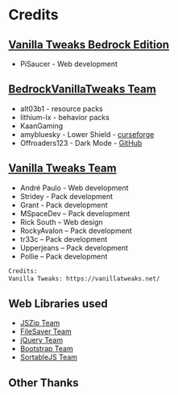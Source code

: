 # Credits

## [Vanilla Tweaks Bedrock Edition](https://github.com/PiSaucer/VanillaTweaksBedrock)
- PiSaucer - Web development

## [BedrockVanillaTweaks Team](https://github.com/alt03b1/BedrockVanillaTweaks)
- alt03b1 - resource packs
- lithium-lx - behavior packs
- KaanGaming
- amybluesky - Lower Shield - [curseforge](https://www.curseforge.com/minecraft/mc-addons/lower-shield-by-amybluesky/files) 
- Offroaders123 - Dark Mode - [GitHub](https://github.com/Offroaders123/Dark-Mode)

## [Vanilla Tweaks Team](https://vanillatweaks.net/)
- André Paulo - Web development
- Stridey - Pack development
- Grant - Pack development
- MSpaceDev – Pack development
- Rick South – Web design
- RockyAvalon – Pack development
- tr33c – Pack development
- Upperjeans – Pack development
- Pollie – Pack development
```txt
Credits:
Vanilla Tweaks: https://vanillatweaks.net/
```

## Web Libraries used
- [JSZip Team](https://stuk.github.io/jszip/)
- [FileSaver Team](https://github.com/eligrey/FileSaver.js/)
- [jQuery Team](https://jquery.com/)
- [Bootstrap Team](https://getbootstrap.com/)
- [SortableJS Team](https://github.com/SortableJS/Sortable)

## Other Thanks